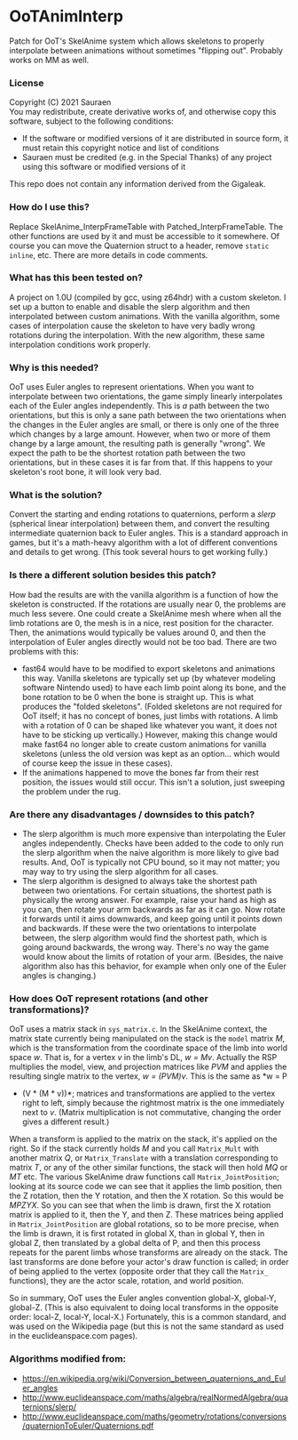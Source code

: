 # OoTAnimInterp

Patch for OoT's SkelAnime system which allows skeletons to properly interpolate
between animations without sometimes "flipping out". Probably works on MM as
well.

### License

Copyright (C) 2021 Sauraen \
You may redistribute, create derivative works of, and otherwise copy this
software, subject to the following conditions:
- If the software or modified versions of it are distributed in source form,
  it must retain this copyright notice and list of conditions
- Sauraen must be credited (e.g. in the Special Thanks) of any project using
  this software or modified versions of it

This repo does not contain any information derived from the Gigaleak.

### How do I use this?

Replace SkelAnime_InterpFrameTable with Patched_InterpFrameTable. The
other functions are used by it and must be accessible to it somewhere. Of
course you can move the Quaternion struct to a header, remove `static inline`,
etc. There are more details in code comments.

### What has this been tested on?

A project on 1.0U (compiled by gcc, using z64hdr) with a custom skeleton. I set
up a button to enable and disable the slerp algorithm and then interpolated
between custom animations. With the vanilla algorithm, some cases of
interpolation cause the skeleton to have very badly wrong rotations during the
interpolation. With the new algorithm, these same interpolation conditions work
properly.

### Why is this needed?

OoT uses Euler angles to represent orientations. When you want to interpolate
between two orientations, the game simply linearly interpolates each of the
Euler angles independently. This is *a* path between the two orientations, but
this is only a sane path between the two orientations when the changes in the
Euler angles are small, or there is only one of the three which changes by a
large amount. However, when two or more of them change by a large amount, the
resulting path is generally "wrong". We expect the path to be the shortest
rotation path between the two orientations, but in these cases it is far from
that. If this happens to your skeleton's root bone, it will look very bad.

### What is the solution?

Convert the starting and ending rotations to quaternions, perform a *slerp*
(spherical linear interpolation) between them, and convert the resulting
intermediate quaternion back to Euler angles. This is a standard approach in
games, but it's a math-heavy algorithm with a lot of different conventions and
details to get wrong. (This took several hours to get working fully.)

### Is there a different solution besides this patch?

How bad the results are with the vanilla algorithm is a function of how the
skeleton is constructed. If the rotations are usually near 0, the problems are
much less severe. One could create a SkelAnime mesh where when all the limb
rotations are 0, the mesh is in a nice, rest position for the character. Then,
the animations would typically be values around 0, and then the interpolation
of Euler angles directly would not be too bad. There are two problems with this:
- fast64 would have to be modified to export skeletons and animations this way.
  Vanilla skeletons are typically set up (by whatever modeling software Nintendo
  used) to have each limb point along its bone, and the bone rotation to be 0
  when the bone is straight up. This is what produces the "folded skeletons".
  (Folded skeletons are not required for OoT itself; it has no concept of bones,
  just limbs with rotations. A limb with a rotation of 0 can be shaped like
  whatever you want, it does not have to be sticking up vertically.) However,
  making this change would make fast64 no longer able to create custom
  animations for vanilla skeletons (unless the old version was kept as an
  option... which would of course keep the issue in these cases).
- If the animations happened to move the bones far from their rest position,
  the issues would still occur. This isn't a solution, just sweeping the problem
  under the rug.

### Are there any disadvantages / downsides to this patch?

- The slerp algorithm is much more expensive than interpolating the Euler angles
  independently. Checks have been added to the code to only run the slerp
  algorithm when the naive algorithm is more likely to give bad results. And,
  OoT is typically not CPU bound, so it may not matter; you may way to try using
  the slerp algorithm for all cases.
- The slerp algorithm is designed to always take the shortest path between two
  orientations. For certain situations, the shortest path is physically the
  wrong answer. For example, raise your hand as high as you can, then rotate
  your arm backwards as far as it can go. Now rotate it forwards until it aims
  downwards, and keep going until it points down and backwards. If these were
  the two orientations to interpolate between, the slerp algorithm would find
  the shortest path, which is going around backwards, the wrong way. There's no
  way the game would know about the limits of rotation of your arm. (Besides,
  the naive algorithm also has this behavior, for example when only one of the
  Euler angles is changing.)

### How does OoT represent rotations (and other transformations)?

OoT uses a matrix stack in `sys_matrix.c`. In the SkelAnime context, the matrix
state currently being manipulated on the stack is the `model` matrix *M*, which
is the transformation from the coordinate space of the limb into world space
*w*. That is, for a vertex *v* in the limb's DL, *w = Mv*. Actually the RSP
multiplies the model, view, and projection matrices like *PVM* and applies the
resulting single matrix to the vertex, *w = (PVM)v*. This is the same as *w = P
* (V * (M * v))*; matrices and transformations are applied to the vertex right
to left, simply because the rightmost matrix is the one immediately next to *v*.
(Matrix multiplication is not commutative, changing the order gives a different
result.)

When a transform is applied to the matrix on the stack, it's applied on the
right. So if the stack currently holds *M* and you call `Matrix_Mult` with 
another matrix *Q*, or `Matrix_Translate` with a translation corresponding to
matrix *T*, or any of the other similar functions, the stack will then hold
*MQ* or *MT* etc. The various SkelAnime draw functions call 
`Matrix_JointPosition`; looking at its source code we can see that it applies
the limb position, then the Z rotation, then the Y rotation, and then the X
rotation. So this would be *MPZYX*. So you can see that when the limb is
drawn, first the X rotation matrix is applied to it, then the Y, and then Z.
These matrices being applied in `Matrix_JointPosition` are global rotations,
so to be more precise, when the limb is drawn, it is first rotated in global X,
than in global Y, then in global Z, then translated by a global delta of P, and
then this process repeats for the parent limbs whose transforms are already on
the stack. The last transforms are done before your actor's draw function is
called; in order of being applied to the vertex (opposite order that they call
the `Matrix_` functions), they are the actor scale, rotation, and world
position.

So in summary, OoT uses the Euler angles convention global-X, global-Y,
global-Z. (This is also equivalent to doing local transforms in the opposite
order: local-Z, local-Y, local-X.) Fortunately, this is a common standard, and
was used on the Wikipedia page (but this is not the same standard as used in the
euclideanspace.com pages).

### Algorithms modified from:

- https://en.wikipedia.org/wiki/Conversion_between_quaternions_and_Euler_angles
- http://www.euclideanspace.com/maths/algebra/realNormedAlgebra/quaternions/slerp/
- http://www.euclideanspace.com/maths/geometry/rotations/conversions/quaternionToEuler/Quaternions.pdf
